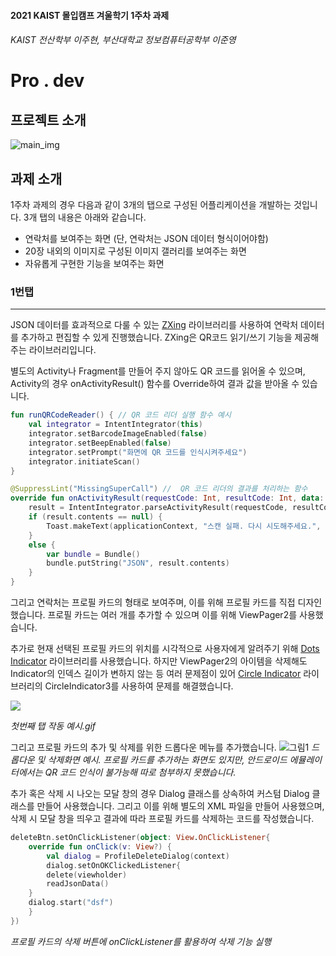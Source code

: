 #### 2021 KAIST 몰입캠프 겨울학기 1주차 과제
###### KAIST 전산학부 이주현, 부산대학교 정보컴퓨터공학부 이준영
# Pro . dev
## 프로젝트 소개

![main_img](https://user-images.githubusercontent.com/37971925/148037772-2f25ff79-0f50-4652-a902-6f33ca711cc1.png)

## 과제 소개
1주차 과제의 경우 다음과 같이 3개의 탭으로 구성된 어플리케이션을 개발하는 것입니다.
3개 탭의 내용은 아래와 같습니다.
>
* 연락처를 보여주는 화면 (단, 연락처는 JSON 데이터 형식이어야함)
* 20장 내외의 이미지로 구성된 이미지 갤러리를 보여주는 화면
* 자유롭게 구현한 기능을 보여주는 화면

### 1번탭
***
JSON 데이터를 효과적으로 다룰 수 있는 <U>[ZXing](https://github.com/zxing/zxing)</U> 라이브러리를 사용하여 연락처 데이터를 추가하고 편집할 수 있게 진행했습니다.
ZXing은 QR코드 읽기/쓰기 기능을 제공해주는 라이브러리입니다.

별도의 Activity나 Fragment를 만들어 주지 않아도  QR 코드를 읽어올 수 있으며, Activity의 경우 onActivityResult()  함수를 Override하여 결과 값을 받아올 수 있습니다.

```kotlin
fun runQRCodeReader() { // QR 코드 리더 실행 함수 예시
	val integrator = IntentIntegrator(this)
	integrator.setBarcodeImageEnabled(false)
	integrator.setBeepEnabled(false)
	integrator.setPrompt("화면에 QR 코드를 인식시켜주세요")
	integrator.initiateScan()
}

@SuppressLint("MissingSuperCall") //  QR 코드 리더의 결과를 처리하는 함수
override fun onActivityResult(requestCode: Int, resultCode: Int, data: Intent?) {
	result = IntentIntegrator.parseActivityResult(requestCode, resultCode, data)
	if (result.contents == null) {
		Toast.makeText(applicationContext, "스캔 실패. 다시 시도해주세요.", Toast.LENGTH_SHORT).show()
	}
	else {
		var bundle = Bundle()
		bundle.putString("JSON", result.contents)
	}
}
```
그리고 연락처는 프로필 카드의 형태로 보여주며, 이를 위해 프로필 카드를 직접 디자인했습니다. 프로필 카드는 여러 개를 추가할 수 있으며 이를 위해  ViewPager2를 사용했습니다. 

추가로 현재 선택된 프로필 카드의 위치를 시각적으로 사용자에게 알려주기 위해 <U>[Dots Indicator](https://github.com/tommybuonomo/dotsindicator)</U> 라이브러리를 사용했습니다. 하지만  ViewPager2의 아이템을 삭제해도 Indicator의 인덱스 길이가 변하지 않는 등 여러 문제점이 있어 <U>[Circle Indicator](https://github.com/ongakuer/CircleIndicator)</U> 라이브러리의 CircleIndicator3를 사용하여 문제를 해결했습니다.

![](https://user-images.githubusercontent.com/37971925/148042318-4d0216e8-b154-4391-b7ec-22f966754810.gif)

*첫번째 탭 작동 예시.gif*
<br>

그리고 프로필 카드의 추가 및 삭제를 위한 드롭다운 메뉴를 추가했습니다.
![그림1](https://user-images.githubusercontent.com/37971925/148050280-b86e7919-50e3-4f4d-86d8-7e2aa3f525db.png)
*드롭다운 및 삭제화면 예시. 프로필 카드를 추가하는 화면도 있지만, 안드로이드 에뮬레이터에서는 QR 코드 인식이 불가능해 따로 첨부하지 못했습니다.*

추가 혹은 삭제 시 나오는 모달 창의 경우 Dialog 클래스를 상속하여 커스텀 Dialog 클래스를 만들어 사용했습니다. 그리고 이를 위해 별도의 XML 파일을 만들어 사용했으며, 삭제 시 모달 창을 띄우고 결과에 따라 프로필 카드를 삭제하는 코드를 작성했습니다.

```kotlin
deleteBtn.setOnClickListener(object: View.OnClickListener{
	override fun onClick(v: View?) {
		val dialog = ProfileDeleteDialog(context)
		dialog.setOnOKClickedListener{
		delete(viewholder)
		readJsonData()
	}
	dialog.start("dsf")
	}
})
```
*프로필 카드의 삭제 버튼에 onClickListener를 활용하여 삭제 기능 실행*



